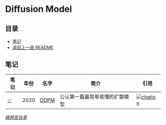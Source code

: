 # Diffusion Model

## 目录
- [笔记](#笔记)
- [返回上一层 README](../README.md)


## 笔记

| 笔记 | 年份 | 名字                                                         | 简介                 | 引用 |
| ------ | ---- | ------------------------------------------------------------ | -------------------- | ------------------------------------------------------------ |
| [✅](./papers/Denoising%20Diffusion%20Probabilistic%20Models.md)      | 2020 | [DDPM](https://arxiv.org/pdf/2006.11239.pdf) | 公认第一篇最简单易懂的扩散模型                   | [![citation](https://img.shields.io/badge/dynamic/json?label=citation&query=citationCount&url=https%3A%2F%2Fapi.semanticscholar.org%2Fgraph%2Fv1%2Fpaper%2F5c126ae3421f05768d8edd97ecd44b1364e2c99a%3Ffields%3DcitationCount)](https://www.semanticscholar.org/paper/Denoising-Diffusion-Probabilistic-Models-Ho-Jain/5c126ae3421f05768d8edd97ecd44b1364e2c99a) |



*[跳转至目录](#目录)*